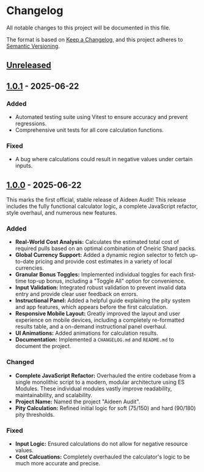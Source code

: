 # Changelog

All notable changes to this project will be documented in this file.

The format is based on [Keep a Changelog](https://keepachangelog.com/en/1.0.0/),
and this project adheres to [Semantic Versioning](https://semver.org/spec/v2.0.0.html).

## [Unreleased]

## [1.0.1] - 2025-06-22

### Added

- Automated testing suite using Vitest to ensure accuracy and prevent regressions.
- Comprehensive unit tests for all core calculation functions.

### Fixed

- A bug where calculations could result in negative values under certain inputs.

## [1.0.0] - 2025-06-22

This marks the first official, stable release of Aideen Audit! This release includes the fully functional calculator logic, a complete JavaScript refactor, style overhaul, and numerous new features.

### Added

- **Real-World Cost Analysis:** Calculates the estimated total cost of required pulls based on an optimal combination of Oneiric Shard packs.
- **Global Currency Support:** Added a dynamic region selector to fetch up-to-date pricing and provide cost estimates in a variety of local currencies.
- **Granular Bonus Toggles:** Implemented individual toggles for each first-time top-up bonus, including a "Toggle All" option for convenience.
- **Input Validation:** Integrated robust validation to prevent invalid data entry and provide clear user feedback on errors.
- **Instructional Panel:** Added a helpful guide explaining the pity system and app features, which appears before the first calculation.
- **Responsive Mobile Layout:** Greatly improved the layout and user experience on mobile devices, including a completely re-formatted results table, and a on-demand instructional panel overhaul.
- **UI Animations:** Added animations for calculation results.
- **Documentation:** Implemented a `CHANGELOG.md` and `README.md` to document the project.

### Changed

- **Complete JavaScript Refactor:** Overhauled the entire codebase from a single monolithic script to a modern, modular architecture using ES Modules. These individual modules vastly improve readability, maintainability, and scalability.
- **Project Name:** Named the project "Aideen Audit".
- **Pity Calculation:** Refined initial logic for soft (75/150) and hard (90/180) pity thresholds.

### Fixed

- **Input Logic:** Ensured calculations do not allow for negative resource values.
- **Cost Calcuations:** Completely overhauled the calculator's logic to be much more accurate and precise. 

[Unreleased]: https://github.com/kitbur/aideen-audit/compare/v1.0.0...HEAD
[1.0.1]: https://github.com/kitbur/aideen-audit/compare/v1.0.0...v1.0.1
[1.0.0]: https://github.com/kitbur/aideen-audit/releases/tag/v1.0.0